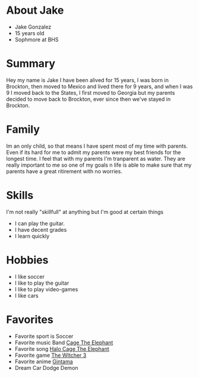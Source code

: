 # About Jake 

- Jake Gonzalez
- 15 years old
- Sophmore at BHS

# Summary

Hey my name is Jake I have been alived for 15 years, I was born in Brockton, then moved to Mexico and lived there for 9 years, and when I was 9 I moved back  to the States, I first moved to Georgia but my parents decided to move back to Brockton, ever since then we've stayed in Brockton.

# Family

Im an only child, so that means I have spent most of my time with parents. Even if its hard for me to admit my parents were my best friends for the longest time. I feel that with my parents I'm tranparent as water. They are really important to me so one of my goals n life is able to make sure that my parents have a great ritirement with no worries. 

# Skills

I'm not really "skillfull" at anything but I'm good at certain things

- I can play the guitar.
- I have decent grades
- I learn quickly

# Hobbies

- I like soccer
- I like to play the guitar
- I like to play video-games
- I like cars 

# Favorites

- Favorite sport is Soccer
- Favorite music Band [Cage The Elephant](https://www.cagetheelephant.com/home/)
- Favorite song [Halo Cage The Elephant](https://open.spotify.com/track/00CqEmnPLFKDhAb3cuu6Cs?autoplay=true&v=T)
- Favorite game [The WItcher 3](https://www.amazon.com/Witcher-3-Wild-Hunt-PC/dp/B00WTI3SGO)
- Favorite anime [Gintama](https://www.crunchyroll.com/gintama)
- Dream Car Dodge Demon